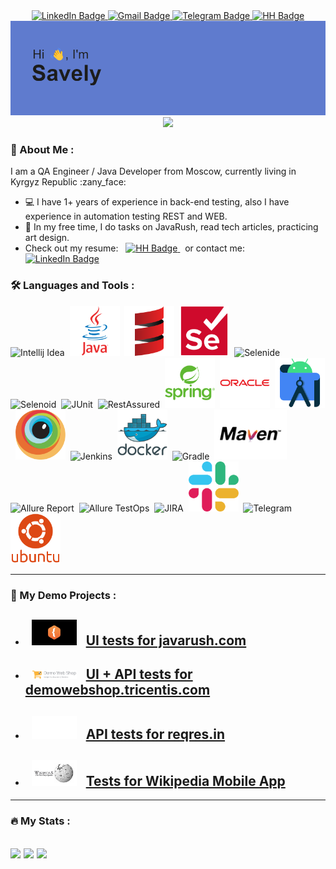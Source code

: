 <div id="header" align="center"> 
  <a href="https://www.linkedin.com/in/savely-zhuravlev-8168261a9/">
    <img src="https://img.shields.io/badge/LinkedIn-blue?style=for-the-badge&logo=linkedin&logoColor=white" alt="LinkedIn Badge"/>
  </a>
    
  <a href="mailto:savelyzhur98@gmail.com">
    <img src="https://img.shields.io/badge/Gmail-red?style=for-the-badge&logo=gmail&logoColor=white" alt="Gmail Badge"/>
  </a>
    
  <a href="https://t.me/magdelfrost">
    <img src="https://img.shields.io/badge/Telegram-blue?style=for-the-badge&logo=telegram&logoColor=white" alt="Telegram Badge"/>
  </a>

  <a href="https://hh.ru/resume/2596ea80ff0744e2de0039ed1f54384d425230?hhtmFrom=resume_list">
    <img src="https://img.shields.io/badge/hh.ru-red?style=for-the-badge&logo=Hetzner&logoColor=white" alt="HH Badge"/>
  </a>

</div>

<div align="center">
  <img src="images/header.png"/>
</div>

<div align="center">
  <img src="https://media.giphy.com/media/26DN0U3SqKDG2fTFe/giphy.gif" width="50%" />
</div>

### :knife: About Me :
<div>
I am a QA Engineer / Java Developer from Moscow, currently living in Kyrgyz Republic :zany_face:

- :computer: I have 1+ years of experience in back-end testing, also I have experience in automation testing REST and WEB.
- :blue_book: In my free time, I do tasks on JavaRush, read tech articles, practicing art design.
- Check out my resume: &nbsp; <a href="https://hh.ru/resume/2596ea80ff0744e2de0039ed1f54384d425230?hhtmFrom=resume_list">
    <img src="https://img.shields.io/badge/hh.ru-red?style=for-the-badge&logo=Hetzner&logoColor=white" alt="HH Badge"/>
  </a> &nbsp; or contact me: &nbsp; <a href="https://www.linkedin.com/in/savely-zhuravlev-8168261a9/">
  <img src="https://img.shields.io/badge/LinkedIn-blue?style=for-the-badge&logo=linkedin&logoColor=white" alt="LinkedIn Badge"/>
  </a>

</div>

### :hammer_and_wrench: Languages and Tools :
<div>
  <img src="https://starchenkov.pro/qa-guru/img/skills/Intelij_IDEA.svg" title="Intellij Idea" alt="Intellij Idea" width="80" height="80"/>&nbsp;
  <img src="https://github.com/devicons/devicon/blob/master/icons/java/java-original-wordmark.svg" title="Java" alt="Java" width="80" height="80"/>&nbsp;
  <img src="images/scala.svg" title="Scala" alt="Scala" width="80" height="80"/>&nbsp;
  <img src="https://github.com/devicons/devicon/blob/master/icons/selenium/selenium-original.svg" title="Selenium" alt="Selenium" width="80" height="80"/>&nbsp;
  <img src="https://starchenkov.pro/qa-guru/img/skills/Selenide.svg" title="Selenide" alt="Selenide" width="80" height="80"/>&nbsp;
  <img src="https://starchenkov.pro/qa-guru/img/skills/Selenoid.svg" title="Selenoid" alt="Selenoid" width="80" height="80"/>&nbsp;
  <img src="https://starchenkov.pro/qa-guru/img/skills/JUnit5.svg" title="JUnit" alt="JUnit" width="80" height="80"/>&nbsp;
  <img src="https://starchenkov.pro/qa-guru/img/skills/Rest-Assured.svg" title="RestAssured" alt="RestAssured" width="80" height="80"/>&nbsp;
  <img src="https://github.com/devicons/devicon/blob/master/icons/spring/spring-original-wordmark.svg" title="Spring" alt="Spring" width="80" height="80"/>&nbsp; 
  <img src="https://github.com/devicons/devicon/blob/master/icons/oracle/oracle-original.svg" title="OracleSQL" alt="OracleSQL" width="80" height="80">&nbsp; 
  <img src="https://github.com/devicons/devicon/blob/master/icons/androidstudio/androidstudio-original.svg" title="Android Studio"  alt="Android Studio" width="80" height="80"/>&nbsp;
  <img src="images/browserstack.svg" title="Browserstack" alt="Browserstack" width="80" height="80"/>&nbsp
  <img src="https://starchenkov.pro/qa-guru/img/skills/Jenkins.svg" title="Jenkins" alt="Jenkins" width="80" height="80"/>&nbsp;
  <img src="https://github.com/devicons/devicon/blob/master/icons/docker/docker-original-wordmark.svg" title="Docker" alt="Docker " width="80" height="80"/>&nbsp;
  <img src="https://starchenkov.pro/qa-guru/img/skills/Gradle.svg" title="Gradle" alt="Gradle" width="80" height="80"/>&nbsp;
  <img src="images/maven.svg" title="Maven Apache" alt="Maven Apache" height="80"/>&nbsp
  <img src="https://starchenkov.pro/qa-guru/img/skills/Allure_Report.svg" title="Allure Report" alt="Allure Report" width="80" height="80"/>&nbsp;
  <img src="https://starchenkov.pro/qa-guru/img/skills/Allure_EE.svg" title="Allure TestOps" alt="Allure TestOps" width="80" height="80"/>&nbsp;
  <img src="https://starchenkov.pro/qa-guru/img/skills/Jira.svg" title="JIRA" alt="JIRA" width="80" height="80"/>&nbsp;
  <img src="images/slack.svg" title="Slack" alt="Slack" width="80" height="80"/>&nbsp;
  <img src="https://starchenkov.pro/qa-guru/img/skills/Telegram.svg" title="Telegram" alt="Telegram" width="80" height="80"/>&nbsp
  <img src="https://github.com/devicons/devicon/blob/master/icons/ubuntu/ubuntu-plain-wordmark.svg" title="ubuntu" alt="ubuntu" width="80" height="80"/>&nbsp;
</div>

---

### 🌱 My Demo Projects :

- <h2> &nbsp; <img width="15%" src="images/javarush.jpg"> &nbsp; <a target="_blank" href="https://github.com/MagdelFrost/demo-project-112022.git">UI tests for javarush.com</a> </h2>

- <h2> &nbsp; <img width="15%" src="images/demowebshop.png"> &nbsp; <a target="_blank" href="https://github.com/MagdelFrost/demo-project-API-UI-112022.git">UI + API tests for demowebshop.tricentis.com</a> </h2>

- <h2> &nbsp; <img width="15%" src="images/reqresin.png"> &nbsp; <a target="_blank" href="https://github.com/MagdelFrost/demo-project-api-122022.git">API tests for reqres.in</a> </h2>

- <h2> &nbsp; <img width="15%" src="images/wiki.jpeg"> &nbsp; <a target="_blank" href="https://github.com/MagdelFrost/demo-project-mobile.git">Tests for Wikipedia Mobile App</a> </h2>


---
### :fire: My Stats :
![](http://github-profile-summary-cards.vercel.app/api/cards/stats?username=MagdelFrost&theme=tokyonight)
![](http://github-profile-summary-cards.vercel.app/api/cards/repos-per-language?username=MagdelFrost&theme=tokyonight) 
![](https://github-profile-summary-cards.vercel.app/api/cards/profile-details?username=MagdelFrost&theme=tokyonight)
---
<!--
**MagdelFrost/MagdelFrost** is a ✨ _special_ ✨ repository because its `README.md` (this file) appears on your GitHub profile.

Here are some ideas to get you started:

- 🔭 I’m currently working on ...
- 🌱 I’m currently learning ...
- 👯 I’m looking to collaborate on ...
- 🤔 I’m looking for help with ...
- 💬 Ask me about ...
- 📫 How to reach me: ...
- 😄 Pronouns: ...
- ⚡ Fun fact: ...
-->
